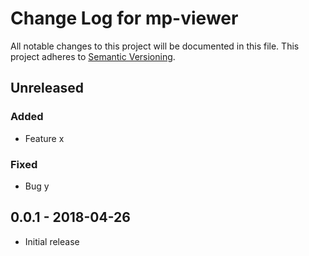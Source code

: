 # Change Log for mp-viewer
All notable changes to this project will be documented in this file.
This project adheres to [Semantic Versioning](http://semver.org/).

## Unreleased

### Added
- Feature x

### Fixed
- Bug y

## 0.0.1 - 2018-04-26
- Initial release

[Unreleased]: https://github.com/mkhorton/mp-viewer/v0.0.1...HEAD
